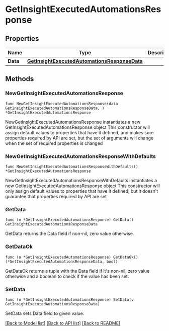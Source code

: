 # GetInsightExecutedAutomationsResponse

## Properties

Name | Type | Description | Notes
------------ | ------------- | ------------- | -------------
**Data** | [**GetInsightExecutedAutomationsResponseData**](GetInsightExecutedAutomationsResponseData.md) |  | 

## Methods

### NewGetInsightExecutedAutomationsResponse

`func NewGetInsightExecutedAutomationsResponse(data GetInsightExecutedAutomationsResponseData, ) *GetInsightExecutedAutomationsResponse`

NewGetInsightExecutedAutomationsResponse instantiates a new GetInsightExecutedAutomationsResponse object
This constructor will assign default values to properties that have it defined,
and makes sure properties required by API are set, but the set of arguments
will change when the set of required properties is changed

### NewGetInsightExecutedAutomationsResponseWithDefaults

`func NewGetInsightExecutedAutomationsResponseWithDefaults() *GetInsightExecutedAutomationsResponse`

NewGetInsightExecutedAutomationsResponseWithDefaults instantiates a new GetInsightExecutedAutomationsResponse object
This constructor will only assign default values to properties that have it defined,
but it doesn't guarantee that properties required by API are set

### GetData

`func (o *GetInsightExecutedAutomationsResponse) GetData() GetInsightExecutedAutomationsResponseData`

GetData returns the Data field if non-nil, zero value otherwise.

### GetDataOk

`func (o *GetInsightExecutedAutomationsResponse) GetDataOk() (*GetInsightExecutedAutomationsResponseData, bool)`

GetDataOk returns a tuple with the Data field if it's non-nil, zero value otherwise
and a boolean to check if the value has been set.

### SetData

`func (o *GetInsightExecutedAutomationsResponse) SetData(v GetInsightExecutedAutomationsResponseData)`

SetData sets Data field to given value.



[[Back to Model list]](../README.md#documentation-for-models) [[Back to API list]](../README.md#documentation-for-api-endpoints) [[Back to README]](../README.md)


